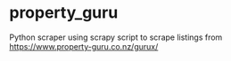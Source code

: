 # property_guru
Python scraper using scrapy script to scrape listings from https://www.property-guru.co.nz/gurux/
